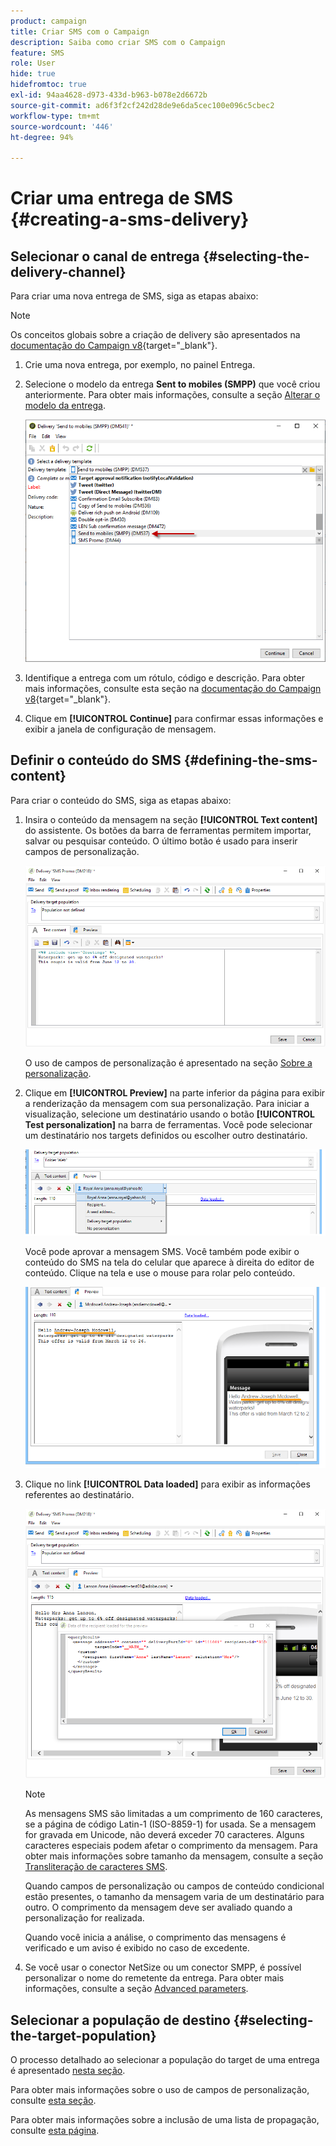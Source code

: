 ```yaml
---
product: campaign
title: Criar SMS com o Campaign
description: Saiba como criar SMS com o Campaign
feature: SMS
role: User
hide: true
hidefromtoc: true
exl-id: 94aa4628-d973-433d-b963-b078e2d6672b
source-git-commit: ad6f3f2cf242d28de9e6da5cec100e096c5cbec2
workflow-type: tm+mt
source-wordcount: '446'
ht-degree: 94%

---
```


# Criar uma entrega de SMS {#creating-a-sms-delivery}

## Selecionar o canal de entrega {#selecting-the-delivery-channel}

Para criar uma nova entrega de SMS, siga as etapas abaixo:

>[!NOTE]
>
>Os conceitos globais sobre a criação de delivery são apresentados na [documentação do Campaign v8](https://experienceleague.adobe.com/docs/campaign/campaign-v8/send/create-message.html){target="_blank"}.

1. Crie uma nova entrega, por exemplo, no painel Entrega.
1. Selecione o modelo da entrega **Sent to mobiles (SMPP)** que você criou anteriormente. Para obter mais informações, consulte a seção [Alterar o modelo da entrega](sms-set-up.md#changing-the-delivery-template).

   ![](assets/s_user_mobile_wizard.png)

1. Identifique a entrega com um rótulo, código e descrição. Para obter mais informações, consulte esta seção na [documentação do Campaign v8](https://experienceleague.adobe.com/docs/campaign/campaign-v8/send/create-message.html?lang=pt-BR#create-the-delivery){target="_blank"}.
1. Clique em **[!UICONTROL Continue]** para confirmar essas informações e exibir a janela de configuração de mensagem.

## Definir o conteúdo do SMS {#defining-the-sms-content}

Para criar o conteúdo do SMS, siga as etapas abaixo:

1. Insira o conteúdo da mensagem na seção **[!UICONTROL Text content]** do assistente. Os botões da barra de ferramentas permitem importar, salvar ou pesquisar conteúdo. O último botão é usado para inserir campos de personalização.

   ![](assets/s_ncs_user_wizard_sms01_138.png)

   O uso de campos de personalização é apresentado na seção [Sobre a personalização](about-personalization.md).

1. Clique em **[!UICONTROL Preview]** na parte inferior da página para exibir a renderização da mensagem com sua personalização. Para iniciar a visualização, selecione um destinatário usando o botão **[!UICONTROL Test personalization]** na barra de ferramentas. Você pode selecionar um destinatário nos targets definidos ou escolher outro destinatário.

   ![](assets/s_ncs_user_wizard_sms01_139.png)

   Você pode aprovar a mensagem SMS. Você também pode exibir o conteúdo do SMS na tela do celular que aparece à direita do editor de conteúdo. Clique na tela e use o mouse para rolar pelo conteúdo.

   ![](assets/s_ncs_user_wizard_sms01_140.png)

1. Clique no link **[!UICONTROL Data loaded]** para exibir as informações referentes ao destinatário.

   ![](assets/s_user_mobile_wizard_sms_02.png)

   >[!NOTE]
   >
   >As mensagens SMS são limitadas a um comprimento de 160 caracteres, se a página de código Latin-1 (ISO-8859-1) for usada. Se a mensagem for gravada em Unicode, não deverá exceder 70 caracteres. Alguns caracteres especiais podem afetar o comprimento da mensagem. Para obter mais informações sobre tamanho da mensagem, consulte a seção [Transliteração de caracteres SMS](#about-character-transliteration).
   >
   >Quando campos de personalização ou campos de conteúdo condicional estão presentes, o tamanho da mensagem varia de um destinatário para outro. O comprimento da mensagem deve ser avaliado quando a personalização for realizada.
   >
   >Quando você inicia a análise, o comprimento das mensagens é verificado e um aviso é exibido no caso de excedente.

1. Se você usar o conector NetSize ou um conector SMPP, é possível personalizar o nome do remetente da entrega. Para obter mais informações, consulte a seção [Advanced parameters](#advanced-parameters).

## Selecionar a população de destino {#selecting-the-target-population}

O processo detalhado ao selecionar a população do target de uma entrega é apresentado [nesta seção](steps-defining-the-target-population.md).

Para obter mais informações sobre o uso de campos de personalização, consulte [esta seção](about-personalization.md).

Para obter mais informações sobre a inclusão de uma lista de propagação, consulte [esta página](about-seed-addresses.md).

